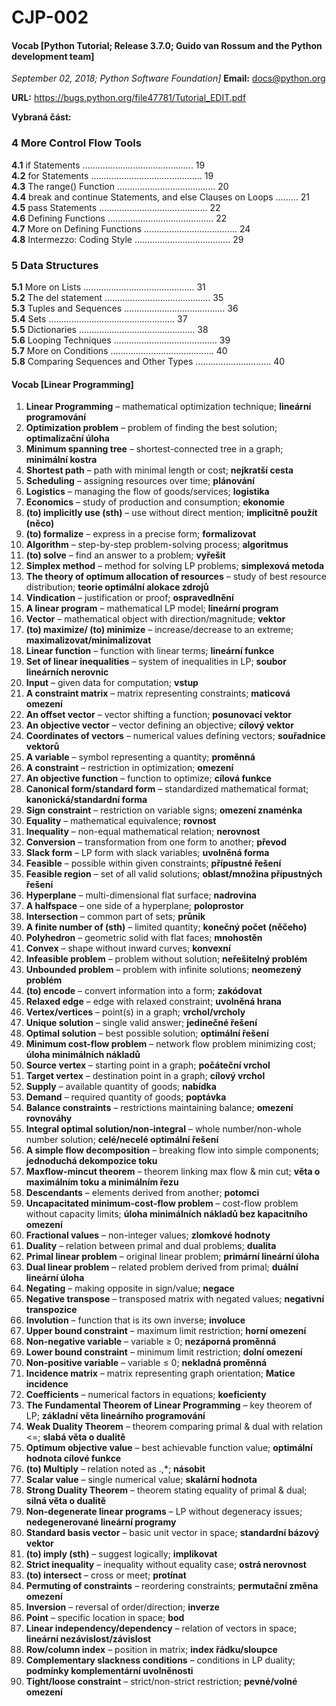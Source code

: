 # CJP-002

#### Vocab  [Python Tutorial; Release 3.7.0; Guido van Rossum and the Python development team]
*September 02, 2018; Python Software Foundation]*
**Email:** docs@python.org  

**URL:** <https://bugs.python.org/file47781/Tutorial_EDIT.pdf>  

**Vybraná část:**  

### 4 More Control Flow Tools  

**4.1** if Statements ............................................ 19  
**4.2** for Statements ............................................ 19  
**4.3** The range() Function ....................................... 20  
**4.4** break and continue Statements, and else Clauses on Loops ......... 21  
**4.5** pass Statements ........................................... 22  
**4.6** Defining Functions .......................................... 22  
**4.7** More on Defining Functions ..................................... 24  
**4.8** Intermezzo: Coding Style ...................................... 29  

### 5 Data Structures  

**5.1** More on Lists ............................................ 31  
**5.2** The del statement .......................................... 35  
**5.3** Tuples and Sequences ........................................ 36  
**5.4** Sets .................................................. 37  
**5.5** Dictionaries .............................................. 38  
**5.6** Looping Techniques ......................................... 39  
**5.7** More on Conditions ......................................... 40  
**5.8** Comparing Sequences and Other Types .............................. 40  





#### Vocab [Linear Programming]
1. **Linear Programming** – mathematical optimization technique; **lineární programování**  
2. **Optimization problem** – problem of finding the best solution; **optimalizační úloha**  
3. **Minimum spanning tree** – shortest-connected tree in a graph; **minimální kostra**  
4. **Shortest path** – path with minimal length or cost; **nejkratší cesta**  
5. **Scheduling** – assigning resources over time; **plánování**  
6. **Logistics** – managing the flow of goods/services; **logistika**  
7. **Economics** – study of production and consumption; **ekonomie**  
8. **(to) implicitly use (sth)** – use without direct mention; **implicitně použít (něco)**  
9. **(to) formalize** – express in a precise form; **formalizovat**  
10. **Algorithm** – step-by-step problem-solving process; **algoritmus**  
11. **(to) solve** – find an answer to a problem; **vyřešit**  
12. **Simplex method** – method for solving LP problems; **simplexová metoda**  
13. **The theory of optimum allocation of resources** – study of best resource distribution; **teorie optimální alokace zdrojů**  
14. **Vindication** – justification or proof; **ospravedlnění**  
15. **A linear program** – mathematical LP model; **lineární program**  
16. **Vector** – mathematical object with direction/magnitude; **vektor**  
17. **(to) maximize/ (to) minimize** – increase/decrease to an extreme; **maximalizovat/minimalizovat**  
18. **Linear function** – function with linear terms; **lineární funkce**  
19. **Set of linear inequalities** – system of inequalities in LP; **soubor lineárních nerovnic**  
20. **Input** – given data for computation; **vstup**  
21. **A constraint matrix** – matrix representing constraints; **maticová omezení**  
22. **An offset vector** – vector shifting a function; **posunovací vektor**  
23. **An objective vector** – vector defining an objective; **cílový vektor**  
24. **Coordinates of vectors** – numerical values defining vectors; **souřadnice vektorů**  
25. **A variable** – symbol representing a quantity; **proměnná**  
26. **A constraint** – restriction in optimization; **omezení**  
27. **An objective function** – function to optimize; **cílová funkce**  
28. **Canonical form/standard form** – standardized mathematical format; **kanonická/standardní forma**  
29. **Sign constraint** – restriction on variable signs; **omezení znaménka**  
30. **Equality** – mathematical equivalence; **rovnost**  
31. **Inequality** – non-equal mathematical relation; **nerovnost**  
32. **Conversion** – transformation from one form to another; **převod**  
33. **Slack form** – LP form with slack variables; **uvolněná forma**  
34. **Feasible** – possible within given constraints; **přípustné řešení**  
35. **Feasible region** – set of all valid solutions; **oblast/množina přípustných řešení**  
36. **Hyperplane** – multi-dimensional flat surface; **nadrovina**  
37. **A halfspace** – one side of a hyperplane; **poloprostor**  
38. **Intersection** – common part of sets; **průnik**  
39. **A finite number of (sth)** – limited quantity; **konečný počet (něčeho)**  
40. **Polyhedron** – geometric solid with flat faces; **mnohostěn**  
41. **Convex** – shape without inward curves; **konvexní**  
42. **Infeasible problem** – problem without solution; **neřešitelný problém**  
43. **Unbounded problem** – problem with infinite solutions; **neomezený problém**  
44. **(to) encode** – convert information into a form; **zakódovat**  
45. **Relaxed edge** – edge with relaxed constraint; **uvolněná hrana**  
46. **Vertex/vertices** – point(s) in a graph; **vrchol/vrcholy**  
47. **Unique solution** – single valid answer; **jedinečné řešení**  
48. **Optimal solution** – best possible solution; **optimální řešení**  
49. **Minimum cost-flow problem** – network flow problem minimizing cost; **úloha minimálních nákladů**  
50. **Source vertex** – starting point in a graph; **počáteční vrchol**  
51. **Target vertex** – destination point in a graph; **cílový vrchol**  
52. **Supply** – available quantity of goods; **nabídka**  
53. **Demand** – required quantity of goods; **poptávka**  
54. **Balance constraints** – restrictions maintaining balance; **omezení rovnováhy**  
55. **Integral optimal solution/non-integral** – whole number/non-whole number solution; **celé/necelé optimální řešení**  
56. **A simple flow decomposition** – breaking flow into simple components; **jednoduchá dekompozice toku**  
57. **Maxflow-mincut theorem** – theorem linking max flow & min cut; **věta o maximálním toku a minimálním řezu**  
58. **Descendants** – elements derived from another; **potomci**  
59. **Uncapacitated minimum-cost-flow problem** – cost-flow problem without capacity limits; **úloha minimálních nákladů bez kapacitního omezení**  
60. **Fractional values** – non-integer values; **zlomkové hodnoty**  
61. **Duality** – relation between primal and dual problems; **dualita**  
62. **Primal linear problem** – original linear problem; **primární lineární úloha**  
63. **Dual linear problem** – related problem derived from primal; **duální lineární úloha**    
65. **Negating** – making opposite in sign/value; **negace**  
66. **Negative transpose** – transposed matrix with negated values; **negativní transpozice**  
67. **Involution** – function that is its own inverse; **involuce**  
68. **Upper bound constraint** – maximum limit restriction; **horní omezení**  
69. **Non-negative variable** – variable ≥ 0; **nezáporná proměnná**  
70. **Lower bound constraint** – minimum limit restriction; **dolní omezení**  
71. **Non-positive variable** – variable ≤ 0; **nekladná proměnná**  
72. **Incidence matrix** – matrix representing graph orientation; **Matice incidence**  
73. **Coefficients** – numerical factors in equations; **koeficienty**  
74. **The Fundamental Theorem of Linear Programming** – key theorem of LP; **základní věta lineárního programování**  
75. **Weak Duality Theorem** – theorem comparing primal & dual with relation <=; **slabá věta o dualitě**  
76. **Optimum objective value** – best achievable function value; **optimální hodnota cílové funkce**  
77. **(to) Multiply** – relation noted as .,*; **násobit**  
78. **Scalar value** – single numerical value; **skalární hodnota**  
79. **Strong Duality Theorem** – theorem stating equality of primal & dual; **silná věta o dualitě**  
80. **Non-degenerate linear programs** – LP without degeneracy issues; **nedegenerované lineární programy**  
81. **Standard basis vector** – basic unit vector in space; **standardní bázový vektor**  
82. **(to) imply (sth)** – suggest logically; **implikovat**  
83. **Strict inequality** – inequality without equality case; **ostrá nerovnost**  
84. **(to) intersect** – cross or meet; **protínat**  
85. **Permuting of constraints** – reordering constraints; **permutační změna omezení**  
86. **Inversion** – reversal of order/direction; **inverze**  
87. **Point** – specific location in space; **bod**  
88. **Linear independency/dependency** – relation of vectors in space; **lineární nezávislost/závislost**  
89. **Row/column index** – position in matrix; **index řádku/sloupce**  
90. **Complementary slackness conditions** – conditions in LP duality; **podmínky komplementární uvolněnosti**  
91. **Tight/loose constraint** – strict/non-strict restriction; **pevné/volné omezení**  
